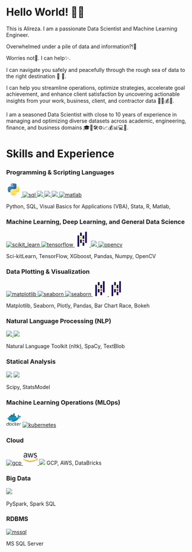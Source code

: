 # Hello World! 👋🌐
 This is Alireza. I am a passionate Data Scientist and Machine Learning Engineer.

Overwhelmed under a pile of data and information?!🤯 

Worries not🙂. I can help✨.

I can navigate you safely and peacefully through the rough sea of data to the right destination 🌊 🚢.

I can help you streamline operations, optimize strategies, accelerate goal achievement, and enhance client satisfaction by uncovering actionable insights from your work, business, client, and contractor data 💼🏢💰🤝.

I am a seasoned Data Scientist with close to 10 years of experience in managing and optimizing diverse datasets across academic, engineering, finance, and business domains 🎓🔬🛠️⚙️📈💰📊💻📝.

# Skills and Experience
### Programming & Scripting Languages
<p align="left">  <a href="https://www.python.org" target="_blank" rel="noreferrer"> <img src="https://raw.githubusercontent.com/devicons/devicon/master/icons/python/python-original.svg" alt="python" width="40" height="40"/> </a>
<a href="https://sql.ophir.dev/your-first-sql-website/" target="_blank" rel="noreferrer"> <img src="https://upload.wikimedia.org/wikipedia/commons/d/d7/Sql_data_base_with_logo.svg" alt="sql" width="40" height="40"/>
<a href=https://learn.microsoft.com/en-us/office/vba/library-reference/concepts/getting-started-with-vba-in-office target="_blank" rel="noreferrer"> <img src=https://upload.wikimedia.org/wikipedia/commons/7/78/Microsoft_Visual_Basic_for_Applications_logo.svgalt=vbawidth="40" height="40"/> </a>
<a href=https://www.stata.com/ target="_blank" rel="noreferrer"> <img src=https://upload.wikimedia.org/wikipedia/commons/7/79/Stata_logo_med_blue.pngalt=statawidth="40" height="40"/> </a>
 <a href=https://www.r-project.org/about.html target="_blank" rel="noreferrer"> <img src=https://en.wikipedia.org/wiki/R_(programming_language)#/media/File:R_logo.svgalt=rwidth="40" height="40"/> </a>
<a href="https://www.mathworks.com/" target="_blank" rel="noreferrer"> <img src="https://upload.wikimedia.org/wikipedia/commons/2/21/Matlab_Logo.png" alt="matlab" width="40" height="40"/> </a> 

Python, SQL, Visual Basics for Applications (VBA), Stata, R, Matlab, 

### Machine Learning, Deep Learning, and General Data Science 
<p align="left">   <a href="https://scikit-learn.org/" target="_blank" rel="noreferrer"> <img src="https://upload.wikimedia.org/wikipedia/commons/0/05/Scikit_learn_logo_small.svg" alt="scikit_learn" width="40" height="40"/> </a>
<a href="https://www.tensorflow.org" target="_blank" rel="noreferrer"> <img src="https://www.vectorlogo.zone/logos/tensorflow/tensorflow-icon.svg" alt="tensorflow" width="40" height="40"/> </a>
<a href="https://pandas.pydata.org/" target="_blank" rel="noreferrer"> <img src="https://raw.githubusercontent.com/devicons/devicon/2ae2a900d2f041da66e950e4d48052658d850630/icons/pandas/pandas-original.svg" alt="pandas" width="40" height="40"/> </a>
<a href=https://numpy.org/ target="_blank" rel="noreferrer"> <img src=https://upload.wikimedia.org/wikipedia/commons/3/31/NumPy_logo_2020.svgalt=numpywidth="40" height="40"/> </a> 
<a href="https://opencv.org/" target="_blank" rel="noreferrer"> <img src="https://www.vectorlogo.zone/logos/opencv/opencv-icon.svg" alt="opencv" width="40" height="40"/> </a>  

Sci-kitLearn, TensorFlow, XGboost, Pandas, Numpy, OpenCV

### Data Plotting & Visualization
<p align="left">  <a href="https://www.matplotlib.org" target="_blank" rel="noreferrer"> <img src="https://upload.wikimedia.org/wikipedia/commons/8/84/Matplotlib_icon.svg" alt="matplotlib" width="40" height="40"/> </a>
<a href="https://seaborn.pydata.org/" target="_blank" rel="noreferrer"> <img src="https://seaborn.pydata.org/_images/logo-mark-lightbg.svg" alt="seaborn" width="40" height="40"/> </a> 
<a href="https://plotly.com/" target="_blank" rel="noreferrer"> <img src="https://upload.wikimedia.org/wikipedia/commons/8/8a/Plotly_logo_for_digital_final_%286%29.png" alt="seaborn" width="40" height="40"/> </a>
<a href="https://pandas.pydata.org/" target="_blank" rel="noreferrer"> <img src="https://raw.githubusercontent.com/devicons/devicon/2ae2a900d2f041da66e950e4d48052658d850630/icons/pandas/pandas-original.svg" alt="pandas" width="40" height="40"/> </a>
<a href="https://bokeh.org/" target="_blank" rel="noreferrer"> <img src="https://raw.githubusercontent.com/devicons/devicon/2ae2a900d2f041da66e950e4d48052658d850630/icons/pandas/pandas-original.svg" alt="pandas" width="40" height="40"/> </a>

Matplotlib, Seaborn, Plotly, Pandas, Bar Chart Race, Bokeh

### Natural Language Processing (NLP)
<p align="left">   <a href=https://www.nltk.org/ target="_blank" rel="noreferrer"> <img src=https://upload.wikimedia.org/wikipedia/commons/d/d3/Python_icon_%28black_and_white%29.svgalt=nltkwidth="40" height="40"/> </a>
<a href=https://spacy.io/ target="_blank" rel="noreferrer"> <img src=https://upload.wikimedia.org/wikipedia/commons/8/88/SpaCy_logo.svgalt=spacywidth="40" height="40"/> </a>

Natural Language Toolkit (nltk), SpaCy, TextBlob

### Statical Analysis
<p align="left">   <a href=https://scipy.org/ target="_blank" rel="noreferrer"> <img src=https://upload.wikimedia.org/wikipedia/commons/b/b2/SCIPY_2.svgalt=scipywidth="40" height="40"/></a>
<a href=https://www.statsmodels.org/stable/index.html target="_blank" rel="noreferrer"> <img src=https://www.statsmodels.org/stable/_images/statsmodels-logo-v2-no-text.svgalt=statsmodelwidth="40" height="40"/> </a>

Scipy, StatsModel

### Machine Learning Operations (MLOps)
<p align="left">    <img src="https://raw.githubusercontent.com/devicons/devicon/master/icons/docker/docker-original-wordmark.svg" alt="docker" width="40" height="40"/> </a> 
<a href="https://kubernetes.io" target="_blank" rel="noreferrer"> <img src="https://www.vectorlogo.zone/logos/kubernetes/kubernetes-icon.svg" alt="kubernetes" width="40" height="40"/> </a> 

### Cloud
<p align="left">    <a href="https://cloud.google.com" target="_blank" rel="noreferrer"> <img src="https://www.vectorlogo.zone/logos/google_cloud/google_cloud-icon.svg" alt="gcp" width="40" height="40"/> </a> 
<a href="https://aws.amazon.com" target="_blank" rel="noreferrer"> <img src="https://raw.githubusercontent.com/devicons/devicon/master/icons/amazonwebservices/amazonwebservices-original-wordmark.svg" alt="aws" width="40" height="40"/> </a>
<a href=https://www.databricks.com/ target="_blank" rel="noreferrer"> <img src=https://upload.wikimedia.org/wikipedia/commons/6/63/Databricks_Logo.pngalt=databrickswidth="40" height="40"/></a>
GCP, AWS, DataBricks

### Big Data
<p align="left">   <a href=https://spark.apache.org/ target="_blank" rel="noreferrer"> <img src=https://upload.wikimedia.org/wikipedia/commons/f/f3/Apache_Spark_logo.svgalt=sparkwidth="40" height="40"/></a>  

PySpark, Spark SQL

### RDBMS
<p align="left">    <a href="https://www.microsoft.com/en-us/sql-server" target="_blank" rel="noreferrer"> <img src="https://www.svgrepo.com/show/303229/microsoft-sql-server-logo.svg" alt="mssql" width="40" height="40"/> </a> 
 
 MS SQL Server













